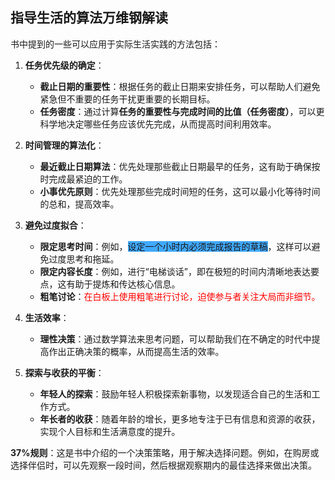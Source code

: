 ## 指导生活的算法万维钢解读
书中提到的一些可以应用于实际生活实践的方法包括：

1. **任务优先级的确定**：
   - **截止日期的重要性**：根据任务的截止日期来安排任务，可以帮助人们避免紧急但不重要的任务干扰更重要的长期目标。
   - **任务密度**：通过计算**任务的重要性与完成时间的比值（任务密度）**，可以更科学地决定哪些任务应该优先完成，从而提高时间利用效率。

2. **时间管理的算法化**：
   - **最近截止日期算法**：优先处理那些截止日期最早的任务，这有助于确保按时完成最紧迫的工作。
   - **小事优先原则**：优先处理那些完成时间短的任务，这可以最小化等待时间的总和，提高效率。

3. **避免过度拟合**：
   - **限定思考时间**：例如，<span style="background:#40a9ff">设定一个小时内必须完成报告的草稿</span>，这样可以避免过度思考和拖延。
   - **限定内容长度**：例如，进行“电梯谈话”，即在极短的时间内清晰地表达要点，这有助于提炼和传达核心信息。
   - **粗笔讨论**：<font color="#ff0000">在白板上使用粗笔进行讨论，迫使参与者关注大局而非细节。</font>

4. **生活效率**：
   - **理性决策**：通过数学算法来思考问题，可以帮助我们在不确定的时代中提高作出正确决策的概率，从而提高生活的效率。

5. **探索与收获的平衡**：
   - **年轻人的探索**：鼓励年轻人积极探索新事物，以发现适合自己的生活和工作方式。
   - **年长者的收获**：随着年龄的增长，更多地专注于已有信息和资源的收获，实现个人目标和生活满意度的提升。

**37%规则**：这是书中介绍的一个决策策略，用于解决选择问题。例如，在购房或选择伴侣时，可以先观察一段时间，然后根据观察期内的最佳选择来做出决策。